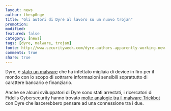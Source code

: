```yaml
---
layout: news
author: thesp0nge
title: "Gli autori di Dyre al lavoro su un nuovo trojan"
promotion: 
modified: 
featured: false
category: [news]
tags: [dyre, malware, trojan]
fonte: http://www.securityweek.com/dyre-authors-apparently-working-new-banking-trojan
comments: true
share: true
---
```


Dyre, è [stato un
malware](http://www.securityweek.com/dyre-trojan-attacks-inactive-mid-november-sources-say)
che ha infettato migliaia di device in firo per il mondo con lo scopo di
sottrarre informazioni sensibili soprattutto di carattere bancario e
finanziario.

Anche se alcuni sviluppatori di Dyre sono stati arrestati, i ricercatori di
Fidelis Cybersecurity hanno trovato [molte analogie tra il malware
Trickbot](http://www.threatgeek.com/2016/10/trickbot-the-dyre-connection.html)
con Dyre che lascerebbero pensare ad una connessione tra i due.
